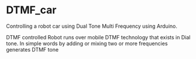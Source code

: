 # DTMF_car
Controlling a robot car using Dual Tone Multi Frequency using Arduino.

DTMF controlled Robot runs over mobile DTMF technology that exists in Dial tone.
In simple words by adding or mixing two or more frequencies generates DTMF tone
